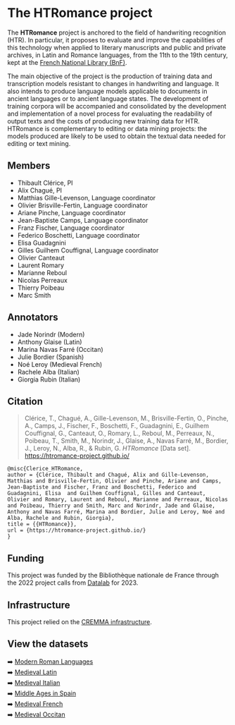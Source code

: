 # The HTRomance project

The **HTRomance** project is anchored to the field of handwriting recognition (HTR). In particular, it proposes to evaluate and improve the capabilities of this technology when applied to literary manuscripts and public and private archives, in Latin and Romance languages, from the 11th to the 19th century, kept at the [French National Library (BnF)](https://www.bnf.fr/). 

The main objective of the project is the production of training data and transcription models resistant to changes in handwriting and language. It also intends to produce language models applicable to documents in ancient languages or to ancient language states. The development of training corpora will be accompanied and consolidated by the development and implementation of a novel process for evaluating the readability of output texts and the costs of producing new training data for HTR. HTRomance is complementary to editing or data mining projects: the models produced are likely to be used to obtain the textual data needed for editing or text mining.

## Members

- Thibault Clérice, PI
- Alix Chagué, PI
- Matthias Gille-Levenson, Language coordinator
- Olivier Brisville-Fertin, Language coordinator
- Ariane Pinche, Language coordinator
- Jean-Baptiste Camps, Language coordinator
- Franz Fischer, Language coordinator
- Federico Boschetti, Language coordinator
- Elisa Guadagnini
- Gilles Guilhem Couffignal, Language coordinator
- Olivier Canteaut
- Laurent Romary
- Marianne Reboul
- Nicolas Perreaux
- Thierry Poibeau
- Marc Smith

## Annotators

- Jade Norindr (Modern)
- Anthony Glaise (Latin)
- Marina Navas Farré (Occitan)
- Julie Bordier (Spanish)
- Noé Leroy (Medieval French)
- Rachele Alba (Italian)
- Giorgia Rubin (Italian)

## Citation

> Clérice, T., Chagué, A., Gille-Levenson, M., Brisville-Fertin, O., Pinche, A., Camps, J., Fischer, F., Boschetti, F., Guadagnini, E., Guilhem Couffignal, G., Canteaut, O., Romary, L., Reboul, M., Perreaux, N., Poibeau, T., Smith, M., Norindr, J., Glaise, A., Navas Farré, M., Bordier, J., Leroy, N., Alba, R., & Rubin, G. *HTRomance* [Data set]. https://htromance-project.github.io/
```
@misc{Clerice_HTRomance,
author = {Clérice, Thibault and Chagué, Alix and Gille-Levenson, Matthias and Brisville-Fertin, Olivier and Pinche, Ariane and Camps, Jean-Baptiste and Fischer, Franz and Boschetti, Federico and Guadagnini, Elisa  and Guilhem Couffignal, Gilles and Canteaut, Olivier and Romary, Laurent and Reboul, Marianne and Perreaux, Nicolas and Poibeau, Thierry and Smith, Marc and Norindr, Jade and Glaise, Anthony and Navas Farré, Marina and Bordier, Julie and Leroy, Noé and Alba, Rachele and Rubin, Giorgia},
title = {{HTRomance}},
url = {https://htromance-project.github.io/}
}
```

## Funding

This project was funded by the Bibliothèque nationale de France through the 2022 project calls from [Datalab](https://www.bnf.fr/fr/bnf-datalab) for 2023.

## Infrastructure

This project relied on the [CREMMA infrastructure](https://www.dim-map.fr/projets-soutenus/cremma/).

## View the datasets

➡️ [Modern Roman Languages](https://htromance-project.github.io/modern-roman-languages/)  
➡️ [Medieval Latin](https://htromance-project.github.io/medieval-italian/)  
➡️ [Medieval Italian](https://htromance-project.github.io/medieval-italian/)  
➡️ [Middle Ages in Spain](https://htromance-project.github.io/middle-ages-in-spain/)  
➡️ [Medieval French](https://htromance-project.github.io/medieval-french/)  
➡️ [Medieval Occitan](https://htromance-project.github.io/medieval-occitan/)  

